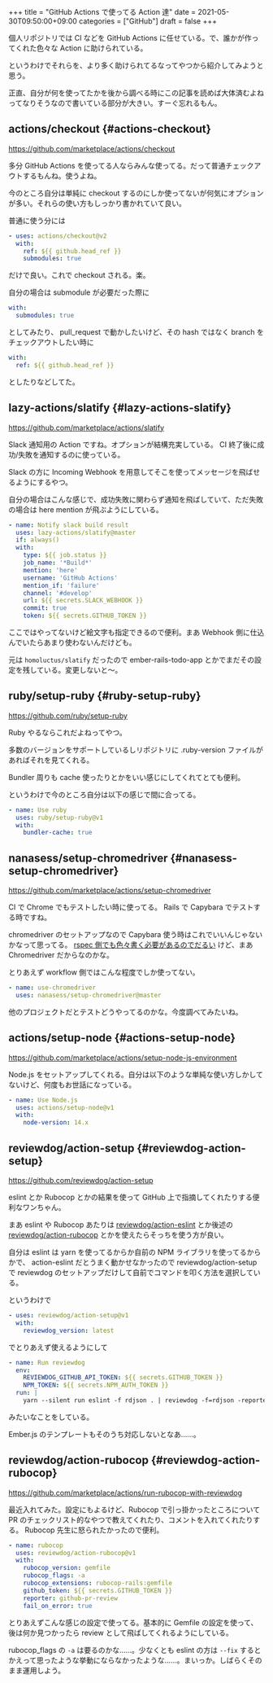 +++
title = "GitHub Actions で使ってる Action 達"
date = 2021-05-30T09:50:00+09:00
categories = ["GitHub"]
draft = false
+++

個人リポジトリでは CI などを GitHub Actions に任せている。で、誰かが作ってくれた色々な Action に助けられている。

というわけでそれらを、より多く助けられてるなってやつから紹介してみようと思う。

正直、自分が何を使ってたかを後から調べる時にこの記事を読めば大体済むよねってなりそうなので書いている部分が大きい。すーぐ忘れるもん。


## actions/checkout {#actions-checkout}

<https://github.com/marketplace/actions/checkout>

多分 GitHub Actions を使ってる人ならみんな使ってる。だって普通チェックアウトするもんね。使うよね。

今のところ自分は単純に checkout するのにしか使ってないが何気にオプションが多い。それらの使い方もしっかり書かれていて良い。

普通に使う分には

```yaml
- uses: actions/checkout@v2
  with:
    ref: ${{ github.head_ref }}
    submodules: true
```

だけで良い。これで checkout される。楽。

自分の場合は submodule が必要だった際に

```yaml
with:
  submodules: true
```

としてみたり、
pull\_request で動かしたいけど、その hash ではなく branch をチェックアウトしたい時に

```yaml
with:
  ref: ${{ github.head_ref }}
```

としたりなどしてた。


## lazy-actions/slatify {#lazy-actions-slatify}

<https://github.com/marketplace/actions/slatify>

Slack 通知用の Action ですね。オプションが結構充実している。
CI 終了後に成功/失敗を通知するのに使っている。

Slack の方に Incoming Webhook を用意してそこを使ってメッセージを飛ばせるようにするやつ。

自分の場合はこんな感じで、成功失敗に関わらず通知を飛ばしていて、ただ失敗の場合は here mention が飛ぶようにしている。

```yaml
- name: Notify slack build result
  uses: lazy-actions/slatify@master
  if: always()
  with:
    type: ${{ job.status }}
    job_name: '*Build*'
    mention: 'here'
    username: 'GitHub Actions'
    mention_if: 'failure'
    channel: '#develop'
    url: ${{ secrets.SLACK_WEBHOOK }}
    commit: true
    token: ${{ secrets.GITHUB_TOKEN }}
```

ここではやってないけど絵文字も指定できるので便利。まあ Webhook 側に仕込んでいたらあまり使わないんだけども。

元は `homoluctus/slatify` だったので
ember-rails-todo-app とかでまだその設定を残している。変更しないと〜。


## ruby/setup-ruby {#ruby-setup-ruby}

<https://github.com/ruby/setup-ruby>

Ruby やるならこれだよねってやつ。

多数のバージョンをサポートしているしリポジトリに .ruby-version ファイルがあればそれを見てくれる。

Bundler 周りも cache 使ったりとかをいい感じにしてくれてとても便利。

というわけで今のところ自分は以下の感じで間に合ってる。

```yaml
- name: Use ruby
  uses: ruby/setup-ruby@v1
  with:
    bundler-cache: true
```


## nanasess/setup-chromedriver {#nanasess-setup-chromedriver}

<https://github.com/marketplace/actions/setup-chromedriver>

CI で Chrome でもテストしたい時に使ってる。
Rails で Capybara でテストする時ですね。

chromedriver のセットアップなので Capybara 使う時はこれでいいんじゃないかなって思ってる。
[rspec 側でも色々書く必要があるのでだるい](https://github.com/mugijiru/ember-rails-todo-app/blob/a98a66ae799eb60f16569c16165d3c456d041e76/spec/support/capybara.rb#L3-L14) けど、まあ Chromedriver だからなのかな。

とりあえず workflow 側ではこんな程度でしか使ってない。

```yaml
- name: use-chromedriver
  uses: nanasess/setup-chromedriver@master
```

他のプロジェクトだとテストどうやってるのかな。今度調べてみたいね。


## actions/setup-node {#actions-setup-node}

<https://github.com/marketplace/actions/setup-node-js-environment>

Node.js をセットアップしてくれる。自分は以下のような単純な使い方しかしてないけど、何度もお世話になっている。

```yaml
- name: Use Node.js
  uses: actions/setup-node@v1
  with:
    node-version: 14.x
```


## reviewdog/action-setup {#reviewdog-action-setup}

<https://github.com/reviewdog/action-setup>

eslint とか Rubocop とかの結果を使って GitHub 上で指摘してくれたりする便利なワンちゃん。

まあ eslint や Rubocop あたりは
[reviewdog/action-eslint](https://github.com/reviewdog/action-eslint) とか後述の [reviewdog/action-rubocop](#reviewdog-action-rubocop) とかを使えたらそっちを使う方が良い。

自分は eslint は yarn を使ってるからか自前の NPM ライブラリを使ってるからかで、
action-eslint だとうまく動かせなかったので
reviewdog/action-setup で reviewdog のセットアップだけして自前でコマンドを叩く方法を選択している。

というわけで

```yaml
- uses: reviewdog/action-setup@v1
  with:
    reviewdog_version: latest
```

でとりあえず使えるようにして

```yaml
- name: Run reviewdog
  env:
    REVIEWDOG_GITHUB_API_TOKEN: ${{ secrets.GITHUB_TOKEN }}
    NPM_TOKEN: ${{ secrets.NPM_AUTH_TOKEN }}
  run: |
    yarn --silent run eslint -f rdjson . | reviewdog -f=rdjson -reporter=github-pr-review
```

みたいなことをしている。

Ember.js のテンプレートもそのうち対応しないとなあ……。


## reviewdog/action-rubocop {#reviewdog-action-rubocop}

<https://github.com/marketplace/actions/run-rubocop-with-reviewdog>

最近入れてみた。設定にもよるけど、Rubocop で引っ掛かったところについて
PR のチェックリスト的なやつで教えてくれたり、コメントを入れてくれたりする。
Rubocop 先生に怒られたかったので便利。

```yaml
- name: rubocop
  uses: reviewdog/action-rubocop@v1
  with:
    rubocop_version: gemfile
    rubocop_flags: -a
    rubocop_extensions: rubocop-rails:gemfile
    github_token: ${{ secrets.GITHUB_TOKEN }}
    reporter: github-pr-review
    fail_on_error: true
```

とりあえずこんな感じの設定で使ってる。基本的に Gemfile の設定を使って、後は何か見つかったら review として飛ばしてくれるようにしている。

rubocop\_flags の `-a` は要るのかな……。少なくとも eslint の方は `--fix` するとかえって思ったような挙動にならなかったような……。まいっか。しばらくそのまま運用しよう。
